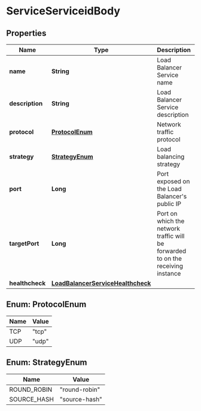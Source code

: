 # ServiceServiceidBody

## Properties
Name | Type | Description | Notes
------------ | ------------- | ------------- | -------------
**name** | **String** | Load Balancer Service name |  [optional]
**description** | **String** | Load Balancer Service description |  [optional]
**protocol** | [**ProtocolEnum**](#ProtocolEnum) | Network traffic protocol |  [optional]
**strategy** | [**StrategyEnum**](#StrategyEnum) | Load balancing strategy |  [optional]
**port** | **Long** | Port exposed on the Load Balancer&#x27;s public IP |  [optional]
**targetPort** | **Long** | Port on which the network traffic will be forwarded to on the receiving instance |  [optional]
**healthcheck** | [**LoadBalancerServiceHealthcheck**](LoadBalancerServiceHealthcheck.md) |  |  [optional]

<a name="ProtocolEnum"></a>
## Enum: ProtocolEnum
Name | Value
---- | -----
TCP | &quot;tcp&quot;
UDP | &quot;udp&quot;

<a name="StrategyEnum"></a>
## Enum: StrategyEnum
Name | Value
---- | -----
ROUND_ROBIN | &quot;round-robin&quot;
SOURCE_HASH | &quot;source-hash&quot;
